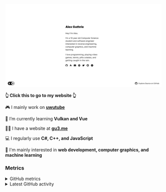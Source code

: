 <div align="center">
  <a href="https://alex.gu3.me/">
    <img src="https://raw.githubusercontent.com/xezno/xezno/master/screenshot.png" />
  </a>
</div>

<b>👆 Click this to go to my website 👆</b>

🎮 I mainly work on <b><a href="https://github.com/uwutube">uwutube</a></b>

🌱 I’m currently learning <b>Vulkan and Vue</b>

👨‍💻 I have a website at <b><a href="https://gu3.me/">gu3.me</a></b>

💻 I regularly use <b>C#, C++, and JavaScript</b>

🤔 I'm mainly interested in <b>web development, computer graphics, and machine learning</b>

### Metrics

<details>
  <summary>GitHub metrics</summary>
  <img src="https://metrics.lecoq.io/xezno?base.header=0&base.metadata=0&languages=1&isocalendar=1&isocalendar.duration=half-year" alt="GitHub metrics">
</details>

<details>
  <summary>Latest GitHub activity</summary>
  <br>
  
<!--START_SECTION:activity-->
1. ❌ Closed PR [#5](https://github.com/xezno/gu3.me/pull/5) in [xezno/gu3.me](https://github.com/xezno/gu3.me)
2. ❌ Closed PR [#6](https://github.com/xezno/gu3.me/pull/6) in [xezno/gu3.me](https://github.com/xezno/gu3.me)
3. ❌ Closed PR [#3](https://github.com/xezno/gu3.me/pull/3) in [xezno/gu3.me](https://github.com/xezno/gu3.me)
4. 🎉 Merged PR [#2](https://github.com/xezno/gu3.me/pull/2) in [xezno/gu3.me](https://github.com/xezno/gu3.me)
5. 🎉 Merged PR [#1](https://github.com/xezno/gu3.me/pull/1) in [xezno/gu3.me](https://github.com/xezno/gu3.me)
<!--END_SECTION:activity-->
</details>
